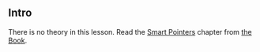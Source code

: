 ## Intro

There is no theory in this lesson. Read the [Smart Pointers](https://doc.rust-lang.org/stable/book/ch15-00-smart-pointers.html) chapter from [the Book](https://doc.rust-lang.org/stable/book/).
